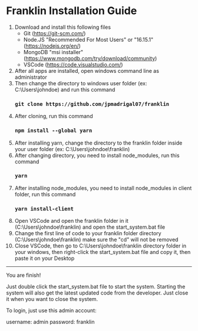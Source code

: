 # Franklin Installation Guide

1. Download and install this following files
   - Git (https://git-scm.com/)
   - Node.JS "Recommended For Most Users" or "16.15.1" (https://nodejs.org/en/)
   - MongoDB "msi installer" (https://www.mongodb.com/try/download/community)
   - VSCode (https://code.visualstudio.com/)
2. After all apps are installed, open windows command line as administrator
3. Then change the directory to windows user folder (ex: C:\Users\johndoe) and run this command
   ### `git clone https://github.com/jpmadrigal07/franklin`
4. After cloning, run this command
   ### `npm install --global yarn`
5. After installing yarn, change the directory to the franklin folder inside your user folder (ex: C:\Users\johndoe\franklin)
6. After changing directory, you need to install node_modules, run this command
   ### `yarn`
7. After installing node_modules, you need to install node_modules in client folder, run this command
   ### `yarn install-client`
8. Open VSCode and open the franklin folder in it (C:\Users\johndoe\franklin) and open the start_system.bat file
9. Change the first line of code to your franklin folder directory (C:\Users\johndoe\franklin) make sure the "cd" will not be removed
10. Close VSCode, then go to C:\Users\johndoe\franklin directory folder in your windows, then right-click the start_system.bat file and copy it, then paste it on your Desktop

---

You are finish!

Just double click the start_system.bat file to start the system. Starting the system will also get the latest updated code from the developer. Just close it when you want to close the system.

To login, just use this admin account:

username: admin
password: franklin
